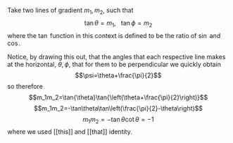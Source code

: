 Take two lines of gradient $m_1,m_2$, such that
$$\tan{\theta}=m_1,~~~\tan{\phi}=m_2$$
where the $\tan$ function in this context is defined to be the ratio of $\sin$ and $\cos$.

Notice, by drawing this out, that the angles that each respective line makes at the horizontal, $\theta,\phi$, that for them to be perpendicular we quickly obtain
$$\psi=\theta+\frac{\pi}{2}$$
so therefore
$$m_1m_2=\tan{\theta}\tan{\left(\theta+\frac{\pi}{2}\right)}$$ $$m_1m_2=-\tan\theta\tan\left(\frac{\pi}{2}-\theta\right)$$ $$m_1m_2=-\tan\theta\cot\theta=-1$$
where we used [[this]] and [[that]] identity.